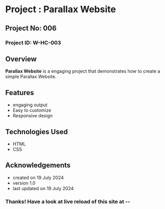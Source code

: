 # Project : Parallax Website

## Project No: 006

### Project ID: W-HC-003

## Overview

**Parallax Website** is a engaging project that demonstrates how to create a simple Parallax Website.

## Features

- engaging output
- Easy to customize
- Responsive design

## Technologies Used

- HTML
- CSS

## Acknowledgements

* created on 19 July 2024
* version 1.0
* last updated on 19 July 2024

### Thanks! Have a look at live reload of this site at --